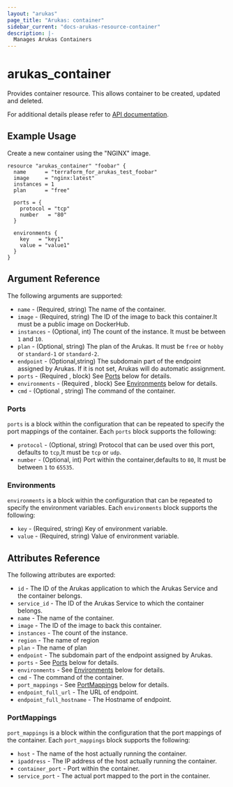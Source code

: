 ```yaml
---
layout: "arukas"
page_title: "Arukas: container"
sidebar_current: "docs-arukas-resource-container"
description: |-
  Manages Arukas Containers
---
```


# arukas_container

Provides container resource. This allows container to be created, updated and deleted.

For additional details please refer to [API documentation](https://arukas.io/en/documents-en/arukas-api-reference-en/).

## Example Usage

Create a new container using the "NGINX" image.

```hcl
resource "arukas_container" "foobar" {
  name      = "terraform_for_arukas_test_foobar"
  image     = "nginx:latest"
  instances = 1
  plan      = "free"

  ports = {
    protocol = "tcp"
    number   = "80"
  }

  environments {
    key   = "key1"
    value = "value1"
  }
}
```

## Argument Reference

The following arguments are supported:

* `name` - (Required, string) The name of the container.
* `image` - (Required, string) The ID of the image to back this container.It must be a public image on DockerHub.
* `instances` - (Optional, int) The count of the instance. It must be between `1` and `10`.
* `plan` - (Optional, string) The plan of the Arukas. It must be `free` or `hobby` or `standard-1` or `standard-2`.
* `endpoint` - (Optional,string) The subdomain part of the endpoint assigned by Arukas. If it is not set, Arukas will do automatic assignment.
* `ports` - (Required , block) See [Ports](#ports) below for details.
* `environments` - (Required , block) See [Environments](#environments) below for details.
* `cmd` - (Optional , string) The command of the container.

<a id="ports"></a>
### Ports

`ports` is a block within the configuration that can be repeated to specify
the port mappings of the container. Each `ports` block supports
the following:

* `protocol` - (Optional, string) Protocol that can be used over this port, defaults to `tcp`,It must be `tcp` or `udp`.
* `number` - (Optional, int) Port within the container,defaults to `80`, It must be between `1` to `65535`.

<a id="environments"></a>
### Environments

`environments` is a block within the configuration that can be repeated to specify
the environment variables. Each `environments` block supports
the following:

* `key` - (Required, string) Key of environment variable.
* `value` - (Required, string) Value of environment variable.


## Attributes Reference

The following attributes are exported:

* `id` - The ID of the Arukas application to which the Arukas Service and the container belongs.
* `service_id` - The ID of the Arukas Service to which the container belongs.
* `name` - The name of the container.
* `image` - The ID of the image to back this container.
* `instances` - The count of the instance.
* `region` - The name of region
* `plan` - The name of plan
* `endpoint` - The subdomain part of the endpoint assigned by Arukas.
* `ports` - See [Ports](#ports) below for details.
* `environments` - See [Environments](#environments) below for details.
* `cmd` - The command of the container.
* `port_mappings` - See [PortMappings](#port_mappings) below for details.
* `endpoint_full_url` - The URL of endpoint.
* `endpoint_full_hostname` - The Hostname of endpoint.

<a id="port_mappings"></a>
### PortMappings

`port_mappings` is a block within the configuration that
the port mappings of the container. Each `port_mappings` block supports
the following:

* `host` - The name of the host actually running the container.
* `ipaddress` - The IP address of the host actually running the container.
* `container_port` - Port within the container.
* `service_port` - The actual port mapped to the port in the container.
